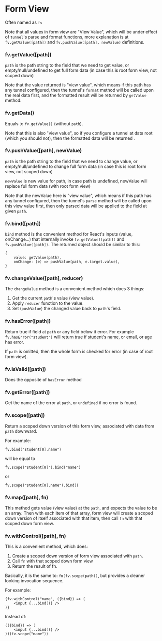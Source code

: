 # Form View

Often named as `fv`

Note that all values in form view are "View Value", which will be under effect of `tunnel`'s parse and format functions, more explanation is at `fv.getValue([path])` and `fv.pushValue([path], newValue)` definitions.

### fv.getValue([path])

`path` is the path string to the field that we need to get value, or empty/null/undefined to get full form data (in case this is root form view, not scoped down)

Note that the value returned is "view value", which means if this path has any tunnel configured, then the tunnel's `format` method will be called upon the real data first, and the formatted result will be returned by `getValue` method.

### fv.getData()

Equals to `fv.getValue()` (without `path`).

Note that this is also "view value", so if you configure a tunnel at data root (which you should not), then the formatted data will be returned .

### fv.pushValue([path], newValue)
 
`path` is the path string to the field that we need to change value, or empty/null/undefined to change full form data (in case this is root form view, not scoped down)
 
`newValue` is new value for path, in case path is undefined, newValue will replace full form data (with root form view)

Note that the newValue here is "view value", which means if this path has any tunnel configured, then the tunnel's `parse` method will be called upon this view value first, then only parsed data will be applied to the field at given `path`.

### fv.bind([path])

`bind` method is the convenient method for React's inputs (value, onChange...) that internally invoke `fv.getValue([path])` and `fv.pushValue([path])`. The returned object should be similar to this:

```
{
    value: getValue(path),
    onChange: (e) => pushValue(path, e.target.value),
}
```

### fv.changeValue([path], reducer)

The `changeValue` method is a convenient method which does 3 things:
 1. Get the current `path`'s value (view value). 
 2. Apply `reducer` function to the value.
 3. Set (`pushValue`) the changed value back to `path`'s field.
  
### fv.hasError([path])

Return true if field at `path` or any field below it error. For example `fv.hasError("student")` will return true if student's name, or email, or age has error.

If `path` is omitted, then the whole form is checked for error (in case of root form view).

### fv.isValid([path])

Does the opposite of `hasError` method

### fv.getError([path])

Get the name of the error at `path`, or `undefined` if no error is found.

### fv.scope([path])

Return a scoped down version of this form view, associated with data from `path` downward.

For example:

```
fv.bind("student[0].name")
```

will be equal to

```
fv.scope("student[0]").bind("name")
```

or

```
fv.scope("student[0].name").bind()
```

### fv.map([path], fn)

This method gets value (view value) at the `path`, and expects the value to be an array. Then with each item of that array, form view will create a scoped down version of itself associated with that item, then call `fn` with that scoped down form view.


### fv.withControl([path], fn)

This is a convenient method, which does:

 1. Create a scoped down version of form view associated with `path`.
 2. Call `fn` with that scoped down form view
 3. Return the result of fn.
 
Basically, it is the same to: `fn(fv.scope(path))`, but provides a cleaner looking invocation sequence.

For example:

```
{fv.withControl("name", ({bind}) => (
    <input {...bind()} />
)}
```

Instead of:
```
(({bind}) => (
    <input {...bind()} />
))(fv.scope("name"))
```

